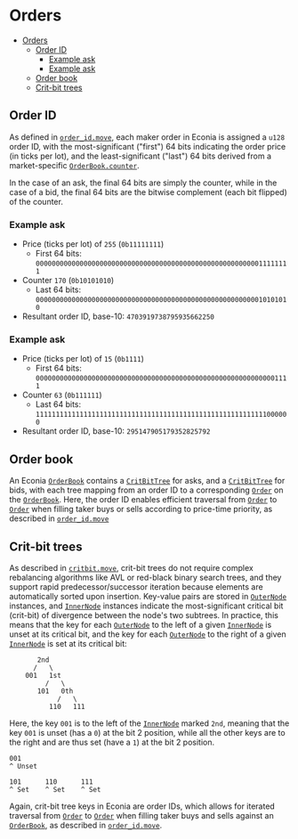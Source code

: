 # Orders

- [Orders](#orders)
  - [Order ID](#order-id)
    - [Example ask](#example-ask)
    - [Example ask](#example-ask-1)
  - [Order book](#order-book)
  - [Crit-bit trees](#crit-bit-trees)

## Order ID

As defined in [`order_id.move`](../../../src/move/econia/build/Econia/docs/order_id.md), each maker order in Econia is assigned a `u128` order ID, with the most-significant ("first") 64 bits indicating the order price (in ticks per lot), and the least-significant ("last") 64 bits derived from a market-specific [`OrderBook.counter`](../../../src/move/econia/build/Econia/docs/market.md#0xc0deb00c_market_OrderBook).

In the case of an ask, the final 64 bits are simply the counter, while in the case of a bid, the final 64 bits are the bitwise complement (each bit flipped) of the counter.

### Example ask
* Price (ticks per lot) of `255` (`0b11111111`)
    * First 64 bits: `0000000000000000000000000000000000000000000000000000000011111111`
* Counter `170` (`0b10101010`)
    * Last 64 bits: `0000000000000000000000000000000000000000000000000000000010101010`
* Resultant order ID, base-10: `4703919738795935662250`

### Example ask
* Price (ticks per lot) of `15` (`0b1111`)
    * First 64 bits: `0000000000000000000000000000000000000000000000000000000000001111`
* Counter `63` (`0b111111`)
    * Last 64 bits: `1111111111111111111111111111111111111111111111111111111111000000`
* Resultant order ID, base-10: `295147905179352825792`

## Order book

An Econia [`OrderBook`](../../../src/move/econia/build/Econia/docs/market.md#0xc0deb00c_market_OrderBook) contains a [`CritBitTree`](../../../src/move/econia/build/Econia/docs/critbit.md#0xc0deb00c_critbit_CritBitTree) for asks, and a [`CritBitTree`](../../../src/move/econia/build/Econia/docs/critbit.md#0xc0deb00c_critbit_CritBitTree) for bids, with each tree mapping from an order ID to a corresponding [`Order`](../../../src/move/econia/build/Econia/docs/market.md#0xc0deb00c_market_Order) on the [`OrderBook`](../../../src/move/econia/build/Econia/docs/market.md#0xc0deb00c_market_OrderBook).
Here, the order ID enables efficient traversal from [`Order`](../../../src/move/econia/build/Econia/docs/market.md#0xc0deb00c_market_Order) to [`Order`](../../../src/move/econia/build/Econia/docs/market.md#0xc0deb00c_market_Order) when filling taker buys or sells according to price-time priority, as described in [`order_id.move`](../../../src/move/econia/build/Econia/docs/order_id.md)

## Crit-bit trees

As described in [`critbit.move`](../../../src/move/econia/build/Econia/docs/critbit.md), crit-bit trees do not require complex rebalancing algorithms like AVL or red-black binary search trees, and they support rapid predecessor/successor iteration because elements are automatically sorted upon insertion.
Key-value pairs are stored in [`OuterNode`](../../../src/move/econia/build/Econia/docs/critbit.md#0xc0deb00c_critbit_OuterNode) instances, and [`InnerNode`](../../../src/move/econia/build/Econia/docs/critbit.md#0xc0deb00c_critbit_InnerNode) instances indicate the most-significant critical bit (crit-bit) of divergence between the node's two subtrees.
In practice, this means that the key for each [`OuterNode`](../../../src/move/econia/build/Econia/docs/critbit.md#0xc0deb00c_critbit_OuterNode) to the left of a given [`InnerNode`](../../../src/move/econia/build/Econia/docs/critbit.md#0xc0deb00c_critbit_InnerNode) is unset at its critical bit, and the key for each [`OuterNode`](../../../src/move/econia/build/Econia/docs/critbit.md#0xc0deb00c_critbit_OuterNode) to the right of a given [`InnerNode`](../../../src/move/econia/build/Econia/docs/critbit.md#0xc0deb00c_critbit_InnerNode) is set at its critical bit:

```
       2nd
      /   \
    001   1st
         /   \
       101   0th
            /   \
          110   111
```

Here, the key `001` is to the left of the [`InnerNode`](../../../src/move/econia/build/Econia/docs/critbit.md#0xc0deb00c_critbit_InnerNode) marked `2nd`, meaning that the key `001` is unset (has a `0`) at the bit 2 position, while all the other keys are to the right and are thus set (have a `1`) at the bit 2 position.

```
001
^ Unset
```

```
101      110      111
^ Set    ^ Set    ^ Set
```

Again, crit-bit tree keys in Econia are order IDs, which allows for iterated traversal from [`Order`](../../../src/move/econia/build/Econia/docs/market.md#0xc0deb00c_market_Order) to [`Order`](../../../src/move/econia/build/Econia/docs/market.md#0xc0deb00c_market_Order) when filling taker buys and sells against an [`OrderBook`](../../../src/move/econia/build/Econia/docs/market.md#0xc0deb00c_market_OrderBook), as described in [`order_id.move`](../../../src/move/econia/build/Econia/docs/order_id.md).